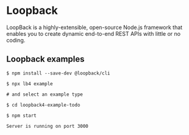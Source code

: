 # Loopback

LoopBack is a highly-extensible, open-source Node.js framework that enables you to create dynamic end-to-end REST APIs with little or no coding.

## Loopback examples

```
$ npm install --save-dev @loopback/cli
```

```
$ npx lb4 example

# and select an example type
```

```
$ cd loopback4-example-todo

$ npm start

Server is running on port 3000
```
